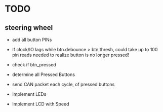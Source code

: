 TODO
====

steering wheel
----

* add all button PINs

* If clock/IO lags while btn.debounce > btn.thresh, could take up to 100 pin reads needed to realize button is no longer pressed!

* check if btn_pressed

* determine all Pressed Buttons

* send CAN packet each cycle, of pressed buttons

* Implement LEDs

* Implement LCD with Speed
